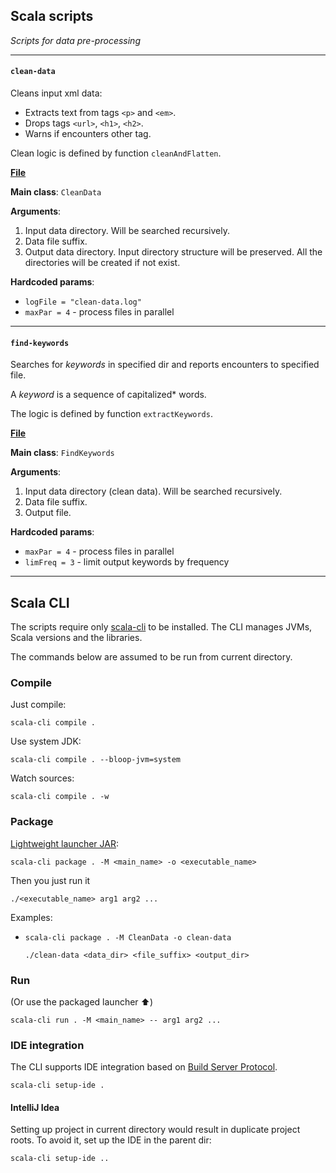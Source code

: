 ## Scala scripts

_Scripts for data pre-processing_

---
#### `clean-data`

Cleans input xml data:
  - Extracts text from tags `<p>` and `<em>`.
  - Drops tags `<url>`, `<h1>`, `<h2>`.
  - Warns if encounters other tag.

Clean logic is defined by function `cleanAndFlatten`.

**[File](./clean-data.sc)**

**Main class**: `CleanData`

**Arguments**:
  1. Input data directory. Will be searched recursively.
  2. Data file suffix.
  3. Output data directory. Input directory structure will be preserved. All the directories will be created if not exist.

**Hardcoded params**:
  - `logFile = "clean-data.log"` 
  - `maxPar = 4` - process files in parallel

---
#### `find-keywords`

Searches for _keywords_ in specified dir and reports encounters to specified file.

A _keyword_ is a sequence of capitalized* words.

The logic is defined by function `extractKeywords`.

**[File](./find-keywords.sc)**

**Main class**: `FindKeywords`

**Arguments**:
1. Input data directory (clean data). Will be searched recursively.
2. Data file suffix.
3. Output file.

**Hardcoded params**:
- `maxPar = 4` - process files in parallel
- `limFreq = 3` - limit output keywords by frequency

---

## Scala CLI

The scripts require only [scala-cli](https://scala-cli.virtuslab.org/install) to be installed.
The CLI manages JVMs, Scala versions and the libraries. 

The commands below are assumed to be run from current directory.

### Compile
Just compile:
```shell
scala-cli compile .
```
Use system JDK:
```shell
scala-cli compile . --bloop-jvm=system
```
Watch sources:
```shell
scala-cli compile . -w
```

### Package
[Lightweight launcher JAR](https://scala-cli.virtuslab.org/docs/commands/package#default-package-format):
```shell
scala-cli package . -M <main_name> -o <executable_name>
```

Then you just run it
```shell
./<executable_name> arg1 arg2 ...
```

Examples:
- ```shell
  scala-cli package . -M CleanData -o clean-data
  ```
  ```shell
  ./clean-data <data_dir> <file_suffix> <output_dir>
  ```
   

### Run
(Or use the packaged launcher :arrow_up:)

```shell
scala-cli run . -M <main_name> -- arg1 arg2 ...
```


### IDE integration
The CLI supports IDE integration based on [Build Server Protocol](https://build-server-protocol.github.io/).
```
scala-cli setup-ide .
```

#### IntelliJ Idea
Setting up project in current directory would result in duplicate project roots.
To avoid it, set up the IDE in the parent dir:
```
scala-cli setup-ide ..
```
